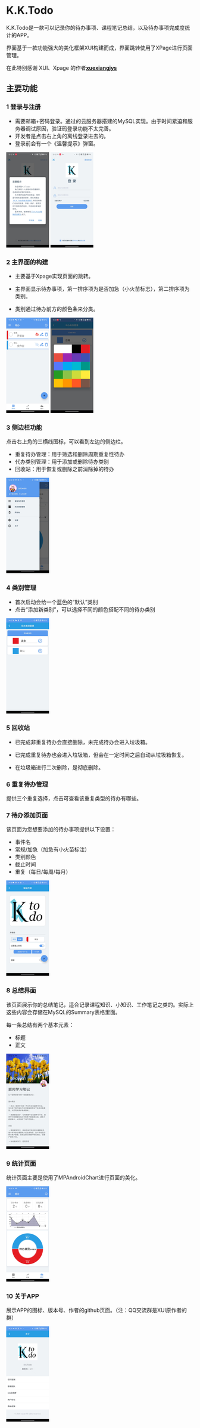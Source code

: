 # K.K.Todo

K.K.Todo是一款可以记录你的待办事项、课程笔记总结，以及待办事项完成度统计的APP。

界面基于一款功能强大的美化框架XUI构建而成，界面跳转使用了XPage进行页面管理。

在此特别感谢 XUI、Xpage 的作者[**xuexiangjys**](https://gitee.com/xuexiangjys) 

## 主要功能

### 1 登录与注册

- 需要邮箱+密码登录。通过的云服务器搭建的MySQL实现。由于时间紧迫和服务器调试原因，验证码登录功能不太完善。
- 开发者是点击右上角的离线登录进去的。
- 登录前会有一个《温馨提示》弹窗。

<img src="imgs/微信图片_20250114151548.jpg" alt="微信图片_20250114151548" style="zoom: 25%;" />

<img src="imgs/微信图片_202501141515481.jpg" alt="微信图片_202501141515481" style="zoom:25%;" />

### 2 主界面的构建

- 主要基于Xpage实现页面的跳转。

- 主界面显示待办事项，第一排序项为是否加急（小火苗标志），第二排序项为类别。
- 类别通过待办前方的颜色条来分类。

<img src="imgs/微信图片_20250114151027.jpg" alt="微信图片_20250114151027" style="zoom:25%;" />

<img src="imgs/微信图片_20250114152028.jpg" alt="微信图片_20250114152028" style="zoom:25%;" />

### 3 侧边栏功能 

点击右上角的三横线图标，可以看到左边的侧边栏。

- 重复待办管理：用于筛选和删除周期重复性待办
- 代办类别管理：用于添加或删除待办类别
- 回收站：用于恢复或删除之前消除掉的待办

<img src="imgs/微信图片_202501141510543.jpg" alt="微信图片_202501141510543" style="zoom:25%;" />

### 4 类别管理

- 首次启动会给一个蓝色的“默认”类别
- 点击“添加新类别”，可以选择不同的颜色搭配不同的待办类别

<img src="imgs/微信图片_20250114151053.jpg" alt="微信图片_20250114151053" style="zoom:25%;" />

### 5 回收站

- 已完成非重复待办会直接删除，未完成待办会进入垃圾箱。

- 已完成重复待办也会进入垃圾箱，但会在一定时间之后自动从垃圾箱恢复。

- 在垃圾箱进行二次删除，是彻底删除。

### 6 重复待办管理

提供三个重复选择，点击可查看该重复类型的待办有哪些。 

### 7 待办添加页面

该页面为您想要添加的待办事项提供以下设置：

- 事件名
- 常规/加急（加急有小火苗标注）
- 类别颜色
- 截止时间
- 重复（每日/每周/每月）

<img src="imgs/微信图片_20250114151037.jpg" alt="微信图片_20250114151037" style="zoom: 25%;" />

### 8 总结界面

该页面展示你的总结笔记，适合记录课程知识、小知识、工作笔记之类的。实际上这些内容会存储在MySQL的Summary表格里面。

每一条总结有两个基本元素：

- 标题
- 正文

<img src="imgs/微信图片_202501141510541.jpg" alt="微信图片_202501141510541" style="zoom: 25%;" />

### 9 统计页面

统计页面主要是使用了MPAndroidChart进行页面的美化。



<img src="imgs/微信图片_20250114151038.jpg" alt="微信图片_20250114151038" style="zoom: 25%;" />



### 10 关于APP

展示APP的图标、版本号、作者的github页面。（注：QQ交流群是XUI原作者的群）

<img src="imgs/微信图片_202501141510542.jpg" alt="微信图片_202501141510542" style="zoom: 25%;" />
